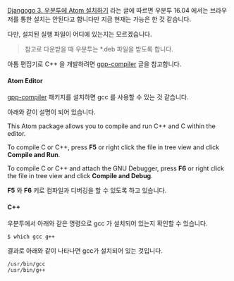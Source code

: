 [Djangogo 3. 우분투에 Atom 설치하기](http://djangogo.tistory.com/entry/Djangogo-3-우분투에-Atom-설치하기) 라는 글에 따르면 우분투 16.04 에서는 브라우저를 통한 설치는 안된다고 합니다만 지금 현재는 가능은 한 것 같습니다. 

다만, 설치된 실행 파일이 어디에 있는지는 모르겠습니다.

> 참고로 다운받을 때 우분투는 *.deb 파일을 받도록 합니다.

아톰 편집기로 C++ 을 개발하려면 [gpp-compiler](https://atom.io/packages/gpp-compiler) 글을 참고합니다.

#### Atom Editor

[gpp-compiler](https://atom.io/packages/gpp-compiler) 패키지를 설치하면 gcc 를 사용할 수 있는 것 같습니다.

아래와 같이 설명이 되어 있습니다. 

This Atom package allows you to compile and run C++ and C within the editor.

To compile C or C++, press **F5** or right click the file in tree view and click **Compile and Run**.

To compile C or C++ and attach the GNU Debugger, press **F6** or right click the file in tree view and click **Compile and Debug**.

**F5** 와 **F6** 키로 컴파일과 디버깅을 할 수 있도록 하고 있습니다. 


#### C++ 

우분투에서 아래와 같은 명령으로 gcc 가 설치되어 있는지 확인할 수 있습니다. 

```
$ which gcc g++
```

결과로 아래와 같이 나타나면 gcc가 설치되어 있는 것입니다. 

```
/usr/bin/gcc
/usr/bin/g++
```

